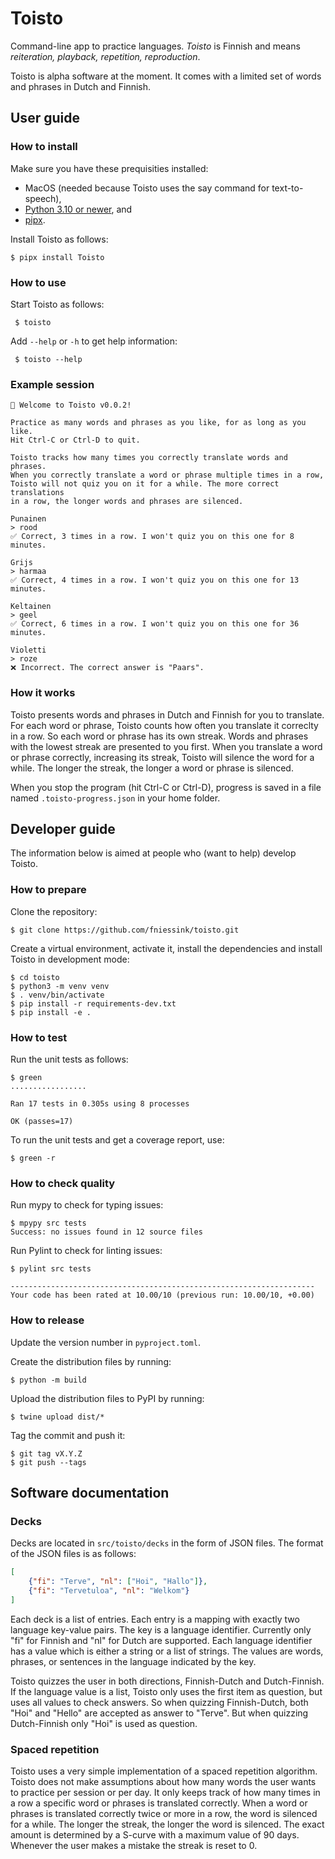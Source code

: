 # Toisto

Command-line app to practice languages. *Toisto* is Finnish and means *reiteration, playback, repetition, reproduction*.

Toisto is alpha software at the moment. It comes with a limited set of words and phrases in Dutch and Finnish.

## User guide

### How to install

Make sure you have these prequisities installed:

- MacOS (needed because Toisto uses the say command for text-to-speech),
- [Python 3.10 or newer](https://python.org), and
- [pipx](https://pypa.github.io/pipx/).

Install Toisto as follows:

```console
$ pipx install Toisto
```

### How to use

Start Toisto as follows:

```console
 $ toisto
```

Add `--help` or `-h` to get help information:

```console
 $ toisto --help
```

### Example session

```console
👋 Welcome to Toisto v0.0.2!

Practice as many words and phrases as you like, for as long as you like.
Hit Ctrl-C or Ctrl-D to quit.

Toisto tracks how many times you correctly translate words and phrases.
When you correctly translate a word or phrase multiple times in a row,
Toisto will not quiz you on it for a while. The more correct translations
in a row, the longer words and phrases are silenced.

Punainen
> rood
✅ Correct, 3 times in a row. I won't quiz you on this one for 8 minutes.

Grijs
> harmaa
✅ Correct, 4 times in a row. I won't quiz you on this one for 13 minutes.

Keltainen
> geel
✅ Correct, 6 times in a row. I won't quiz you on this one for 36 minutes.

Violetti
> roze
❌ Incorrect. The correct answer is "Paars".
```

### How it works

Toisto presents words and phrases in Dutch and Finnish for you to translate. For each word or phrase, Toisto counts how often you translate it correclty in a row. So each word or phrase has its own streak. Words and phrases with the lowest streak are presented to you first. When you translate a word or phrase correctly, increasing its streak, Toisto will silence the word for a while. The longer the streak, the longer a word or phrase is silenced.

When you stop the program (hit Ctrl-C or Ctrl-D), progress is saved in a file named `.toisto-progress.json` in your home folder.

## Developer guide

The information below is aimed at people who (want to help) develop Toisto.

### How to prepare

Clone the repository:

```console
$ git clone https://github.com/fniessink/toisto.git
```

Create a virtual environment, activate it, install the dependencies and install Toisto in development mode:

```console
$ cd toisto
$ python3 -m venv venv
$ . venv/bin/activate
$ pip install -r requirements-dev.txt
$ pip install -e .
```

### How to test

Run the unit tests as follows:

```console
$ green
.................

Ran 17 tests in 0.305s using 8 processes

OK (passes=17)
```

To run the unit tests and get a coverage report, use:

```console
$ green -r
```

### How to check quality

Run mypy to check for typing issues:

```console
$ mpypy src tests
Success: no issues found in 12 source files
```

Run Pylint to check for linting issues:

```console
$ pylint src tests

--------------------------------------------------------------------
Your code has been rated at 10.00/10 (previous run: 10.00/10, +0.00)
```

### How to release

Update the version number in `pyproject.toml`.

Create the distribution files by running:

```console
$ python -m build
```

Upload the distribution files to PyPI by running:

```console
$ twine upload dist/*
```

Tag the commit and push it:

```console
$ git tag vX.Y.Z
$ git push --tags
```

## Software documentation

### Decks

Decks are located in `src/toisto/decks` in the form of JSON files. The format of the JSON files is as follows:

```json
[
    {"fi": "Terve", "nl": ["Hoi", "Hallo"]},
    {"fi": "Tervetuloa", "nl": "Welkom"}
]
```

Each deck is a list of entries. Each entry is a mapping with exactly two language key-value pairs. The key is a language identifier. Currently only "fi" for Finnish and "nl" for Dutch are supported. Each language identifier has a value which is either a string or a list of strings. The values are words, phrases, or sentences in the language indicated by the key.

Toisto quizzes the user in both directions, Finnish-Dutch and Dutch-Finnish. If the language value is a list, Toisto only uses the first item as question, but uses all values to check answers. So when quizzing Finnish-Dutch, both "Hoi" and "Hello" are accepted as answer to "Terve". But when quizzing Dutch-Finnish only "Hoi" is used as question.

### Spaced repetition

Toisto uses a very simple implementation of a spaced repetition algorithm. Toisto does not make assumptions about how many words the user wants to practice per session or per day. It only keeps track of how many times in a row a specific word or phrases is translated correctly. When a word or phrases is translated correctly twice or more in a row, the word is silenced for a while. The longer the streak, the longer the word is silenced. The exact amount is determined by a S-curve with a maximum value of 90 days. Whenever the user makes a mistake the streak is reset to 0.

